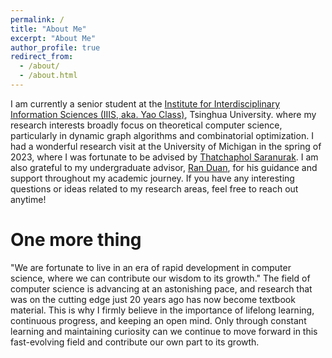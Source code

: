 ```yaml
---
permalink: /
title: "About Me"
excerpt: "About Me"
author_profile: true
redirect_from: 
  - /about/
  - /about.html
---
```


I am currently a senior student at the [Institute for Interdisciplinary Information Sciences (IIIS, aka. Yao Class)](https://iiis.tsinghua.edu.cn/en/), Tsinghua University. where my research interests broadly focus on theoretical computer science, particularly in dynamic graph algorithms and combinatorial optimization. I had a wonderful research visit at the University of Michigan in the spring of 2023, where I was fortunate to be advised by [Thatchaphol Saranurak](https://sites.google.com/site/thsaranurak/). I am also grateful to my undergraduate advisor, [Ran Duan](https://iiis.tsinghua.edu.cn/duanr/), for his guidance and support throughout my academic journey. If you have any interesting questions or ideas related to my research areas, feel free to reach out anytime!



<h1>One more thing</h1>
"We are fortunate to live in an era of rapid development in computer science, where we can contribute our wisdom to its growth." The field of computer science is advancing at an astonishing pace, and research that was on the cutting edge just 20 years ago has now become textbook material. This is why I firmly believe in the importance of lifelong learning, continuous progress, and keeping an open mind. Only through constant learning and maintaining curiosity can we continue to move forward in this fast-evolving field and contribute our own part to its growth.

